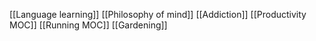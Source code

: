 [[Language learning]]
[[Philosophy of mind]]
[[Addiction]]
[[Productivity MOC]]
[[Running MOC]]
[[Gardening]]

